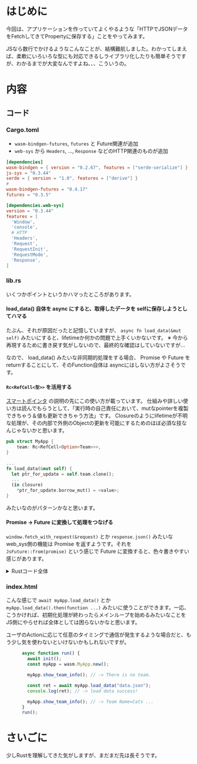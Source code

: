 # はじめに
今回は、アプリケーションを作っていてよくやるような「HTTPでJSONデータをFetchしてきてPropertyに保存する」ことをやってみます。

JSなら数行でかけるようなこんなことが、結構難航しました。わかってしまえば、柔軟にいろいろな型にも対応できるしライブラリ化したりも簡単そうですが、わかるまでが大変なんですよね、、、こういうの。

# 内容
## コード
### Cargo.toml
- `wasm-bindgen-futures`, `futures` と Future関連が追加
- `web-sys` から `Headers`, ..., `Response` などのHTTP関連のものが追加

```toml:Cargo.toml
[dependencies]
wasm-bindgen = { version = "0.2.67", features = ["serde-serialize"] }
js-sys = "0.3.44"
serde = { version = "1.0", features = ["derive"] }
#
wasm-bindgen-futures = "0.4.17"
futures = "0.3.5"

[dependencies.web-sys]
version = "0.3.44"
features = [
  'Window',
  'console',
  # HTTP
  'Headers',
  'Request',
  'RequestInit',
  'RequestMode',
  'Response',
]
```

### lib.rs
いくつかポイントというかハマったところがあります。

#### load_data() 自体を async にすると、取得したデータを selfに保存しようとしてハマる

たぶん、それが原因だったと記憶していますが、 `async fn load_data(&mut self)` みたいにすると、lifetimeか何かの問題で上手くいかないです。
※ 今から再現するために書き戻す気がしないので、最終的な確認はしていないですが...

なので、 load_data() みたいな非同期的処理をする場合、 Promise や Future をreturnすることにして、そのFunction自体は asyncにはしない方がよさそうです。

#### `Rc<RefCell<型>>` を活用する
[スマートポインタ](https://doc.rust-jp.rs/book/second-edition/ch15-00-smart-pointers.html) の説明の先にこの使い方が載っています。
仕組みや詳しい使い方は読んでもらうとして、「実行時の自己責任において、mutなpointerを複製できちゃう＆値も更新できちゃう方法」です。 Closureのようにlifetimeが不明な処理が、その内部で外側のObjectの更新を可能にするためのほぼ必須な技なんじゃないかと思います。

```rust
pub struct MyApp {
    team: Rc<RefCell<Option<Team>>>,
}

...
fn load_data(&mut self) {
  let ptr_for_update = self.team.clone();
  ...
  (in closure)
    *ptr_for_update.borrow_mut() = <value>;
}
```

みたいなのがパターンかなと思います。


#### Promise -> Future に変換して処理をつなげる
`window.fetch_with_request(&request)` とか `response.json()` みたいな web_sys側の機能は Promise を返すようです。それを `JsFuture::from(promise)` という感じで Future に変換すると、色々書きやすい感じがあります。


<details>
<summary>Rustコード全体</summary>
<div>

```rust:lib.rs
use serde::{Deserialize, Serialize};
use wasm_bindgen::prelude::*;
use wasm_bindgen::JsCast;
use web_sys::console::log_1;
//
use core::cell::RefCell;
use futures::prelude::*;
use js_sys::Promise;
use std::rc::Rc;
use wasm_bindgen_futures::{future_to_promise, JsFuture};
use web_sys::{Request, RequestInit, RequestMode, Response};

fn log(s: &String) {
    log_1(&JsValue::from(s));
}

#[derive(Serialize, Deserialize)]
pub struct Team {
    pub name: String,
    pub members: Vec<Member>,
}

#[derive(Serialize, Deserialize)]
pub struct Member {
    pub name: String,
    pub age: u32,
    pub role: String,
}

#[wasm_bindgen]
pub struct MyApp {
    team: Rc<RefCell<Option<Team>>>,
}

#[wasm_bindgen]
impl MyApp {
    pub fn new() -> MyApp {
        MyApp {
            // Rc<RefCell<任意のデータ>> というのはRustでよくある使い方
            // https://doc.rust-jp.rs/book/second-edition/ch15-00-smart-pointers.html
            // ここのスマートポインタの部分をよく読むと良い。
            team: Rc::new(RefCell::new(None)),
        }
    }

    // この関数自体を async にすると &mut selfの辺りが上手くいかない(確か)。
    // selfをClosureにcaptureさせずに 更新したい部分を Rc<RefCell> で capture させるのが良さそう。
    // この関数自体はPromiseをreturnさせる。
    pub fn load_data(&mut self, path: String) -> Promise {
        // Closureの中で更新するために Rc のスマートポインタで株分けしておく
        // のちに *ptr_for_update.borrow_mut() = ... で更新できるようになる。
        // borrow_mut() は unsafe らしいので  実行時にエラーになることはありえる。
        // まあ、しかし、例えば初回に１回だけ実行するような場合ではまったく問題にならないだろう。
        let ptr_for_update = self.team.clone();

        // HTTP アクセスのための準備
        let mut opts = RequestInit::new();
        opts.method("GET");
        opts.mode(RequestMode::Cors);
        let request = Request::new_with_str_and_init(&path, &opts).unwrap();
        request
            .headers()
            .set("Accept", "application/octet-stream")
            .unwrap();
        let window = web_sys::window().unwrap();
        let request_promise: Promise = window.fetch_with_request(&request);
        // ↑ ここまではお約束

        // Promise -> Future を繰り返す感じになる。 web_sysの methodが Promiseを返すから?
        // Future は RustのNativeっぽい型、 JsFuture::from(promise) で Promise->Future に変換される
        let future = JsFuture::from(request_promise)
            // async {} は Future を返すので .and_then でつなげることができる
            .and_then(|resp_value| async {
                // `resp_value` is a `Response` object.
                assert!(resp_value.is_instance_of::<Response>());
                let resp: Response = resp_value.dyn_into().unwrap();
                resp.json()
            })
            // ここは別の書き方もあるのかな...? でも流れ的にこうかくことにする。
            .and_then(|value: Promise| JsFuture::from(value))
            // async move {} と書くのがポイント
            // move とすると、closure内でcaptureしている ptr_for_update の所有権を外から奪うことになり、
            // *ptr_for_update.borrow_mut() = ... が使えるようになる。
            // 当然 move を削るとコンパイルエラーになる。
            .and_then(|json| async move {
                let team: Team = json.into_serde().unwrap(); // team: Team と型を明示するのがポイント
                *ptr_for_update.borrow_mut() = Some(team);
                Ok(JsValue::from("load_data success!"))
            });
        future_to_promise(future) // Promise としてreturnするので JS側から await や .then() などで呼ぶ。
    }

    pub fn show_team_info(&self) {
        if let Some(team) = self.team.borrow().as_ref() {
            log(&format!("Team Name={}", &team.name));
            for member in &team.members {
                log(&format!(
                    "name={}, age={}, role={}",
                    &member.name, member.age, &member.role
                ));
            }
        } else {
            log(&format!("There is no team."));
        }
    }
}
```

</div></details>

### index.html
こんな感じで
`await myApp.load_data()` とか `myApp.load_data().then(function ...)` みたいに使うことができます。一応、こうかければ、初期化処理が終わったらメインループを始めるみたいなことをJS側にやらせれば全体としては困らないかなと思います。

ユーザのActionに応じて任意のタイミングで通信が発生するような場合だと、もう少し気を使わないといけないかもしれないですが。

```javascript
      async function run() {
        await init();
        const myApp = wasm.MyApp.new();

        myApp.show_team_info(); // -> There is no team.

        const ret = await myApp.load_data("data.json");
        console.log(ret); // -> load data success!

        myApp.show_team_info(); // -> Team Name=Cats ...
      }
      run();
```

さいごに
======

少しRustを理解してきた気がしますが、まだまだ先は長そうです。
